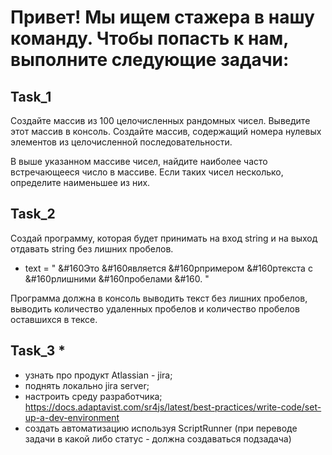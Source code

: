 # Привет! Мы ищем стажера в нашу ​команду.  Чтобы попасть к нам, выполните следующие задачи:

## Task_1

Создайте массив из 100 целочисленных рандомных чисел.
Выведите этот массив в консоль.
Создайте массив, содержащий номера нулевых элементов из целочисленной последовательности.

В выше указанном массиве чисел, найдите наиболее часто встречающееся число в массиве. Если таких чисел несколько, определите наименьшее из них.

## Task_2
Создай программу, которая будет принимать на вход string и на выход отдавать string без лишних пробелов.

- text = "   &#160Это           &#160является      &#160pпримером   &#160pтекста с    &#160pлишними          &#160пробелами        &#160.   "

Программа должна в консоль выводить текст без лишних пробелов, выводить количество удаленных пробелов и количество пробелов оставшихся в тексе.

## Task_3 *

- узнать про продукт Atlassian - jira;
- поднять локально jira server;
- настроить среду разработчика;
https://docs.adaptavist.com/sr4js/latest/best-practices/write-code/set-up-a-dev-environment
- создать автоматизацию используя ScriptRunner (при переводе задачи в какой либо статус - должна создаваться подзадача)